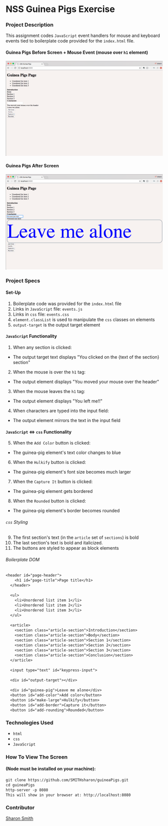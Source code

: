 # NSS Guinea Pigs Exercise

### Project Description 
This assignment codes `JavaScript` event handlers for mouse and keyboard events tied to boilerplate code provided for the `index.html` file. 

#### Guinea Pigs Before Screen + Mouse Event (mouse over `h1` element)
![Guinea Pigs Before Screen Grab](https://raw.githubusercontent.com/SMITHsharon/guineaPigs/master/screen/Guinea%20Pigs%201%20Before%20%2B%20mouse%20event.png)


#### Guinea Pigs After Screen
![Guinea Pigs After Screen Grab](https://raw.githubusercontent.com/SMITHsharon/guineaPigs/master/screen/Guinea%20Pigs%202%20After.png)


### Project Specs
#### Set-Up

1. Boilerplate code was provided for the `index.html` file
2. Links in `JavaScript` file: `events.js`
3. Links in `css` file: `events.css` 
4. `element.classList` is used to manipulate the `css` classes on elements
5. `output-target` is the output target element

#### `JavaScript` Functionality
1. When any section is clicked: 
  - The output target text displays "You clicked on the {text of the section} section"
2. When the mouse is over the `h1` tag: 
  - The output element displays "You moved your mouse over the header"
3. When the mouse leaves the `h1` tag: 
  - The output element displays "You left me!!"
4. When characters are typed into the input field: 
  - The output element mirrors the text in the input field

#### `JavaScript` <=> `css` Functionality
5. When the `Add Color` button is clicked: 
  - The guinea-pig element's text color changes to blue
6. When the `Hulkify` button is clicked: 
  - The guinea-pig element's font size becomes much larger
7. When the `Capture It` button is clicked: 
  - The guinea-pig element gets bordered
8. When the `Rounded` button is clicked: 
  - The guinea-pig element's border becomes rounded

###### `css` Styling
9. The first section's text (in the `article` set of `sections`) is bold
10. The last section's text is bold and italicized.
11. The buttons are styled to appear as block elements

###### Boilerplate DOM
  ```
  <header id="page-header">
      <h1 id="page-title">Page title</h1>
    </header>

    <ul>
      <li>Unordered list item 1</li>
      <li>Unordered list item 2</li>
      <li>Unordered list item 3</li>
    </ul>

    <article>
      <section class="article-section">Introduction</section>
      <section class="article-section">Body</section>
      <section class="article-section">Section 1</section>
      <section class="article-section">Section 2</section>
      <section class="article-section">Section 3</section>
      <section class="article-section">Conclusion</section>
    </article>

    <input type="text" id="keypress-input">

    <div id="output-target"></div>

    <div id="guinea-pig">Leave me alone</div>
    <button id="add-color">Add color</button>
    <button id="make-large">Hulkify</button>
    <button id="add-border">Capture it</button>
    <button id="add-rounding">Rounded</button>
  ```

### Technologies Used
- `html`
- `css`
- `JavaScript`


### How To View The Screen 
#### (Node must be installed on your machine):
```
git clone https://github.com/SMITHsharon/guineaPigs.git
cd guineaPigs
http-server -p 8080
This will show in your browser at: http://localhost:8080
```


### Contributor
[Sharon Smith](https://github.com/SMITHsharon)
